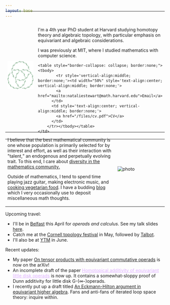```yaml
---
layout: base
---
```


<!-- <script type="text/javascript"
src="https://cdn.mathjax.org/mathjax/latest/MathJax.js?config=TeX-AMS-MML_HTMLorMML">
</script> -->

<table width="100%" cellspacing="0" cellpadding="0" style="border-collapse:collapse; border:none; margin-top: -1cm;">
    <tbody><tr style="border:none;">
    <td width = "35%" style="border:none;">
        <img style="display: block;" alt="photo" src="/files/steenrod squares.svg">
    </td>
    <td style="border:none;">
        <p style="margin-top: 1.25cm;">
            I'm a 4th year PhD student at Harvard studying homotopy theory and algebraic topology, with particular emphasis on equivariant and algebraic considerations.
        </p>
        <p>
            I was previously at MIT, where I studied mathematics with computer science.
        </p>
    
    <table style="border-collapse: collapse; border:none;"><tbody>
            <tr style='vertical-align:middle; border:none;'><td width="50%" style='text-align:center; vertical-align:middle; border:none;'>
            <a href="mailto:nataliestewart@math.harvard.edu">Email</a>
          </td>
          <td style='text-align:center; vertical-align:middle; border:none;'>
            <a href="/files/cv.pdf">CV</a>
          </td>
        </tr></tbody></table>
    </td>
</tr>
</tbody></table>

<table width="100%" cellspacing="0" cellpadding="0" style="border-collapse:collapse; border:none; margin-top: -1cm; margin-left: 0cm;">
    <tbody><tr style="border:none; margin-left: 0cm">
    <td width = "69%" style="border:none; margin-left: 0cm">
            <p>
                I believe that the best mathematical community is one whose population is primarily selected for by interest and effort, as well as their interaction with "talent," an endogenous and perpetually evolving trait.
                To this end, I care about <a href="dei.html">diversity in the mathematics community.</a>
            </p>
            <p>
                Outside of mathematics, I tend to spend time playing jazz guitar, making electronic music, and <a href="/cooking/">cooking vegetarian food</a>.
                I have a budding <a href="/blog/">blog</a> which I very occasionally use to deposit miscellaneous math thoughts. 
            </p>
    </td>
    <td style="border:none;">
        <img src="/files/Self portrait 3.png" alt="photo" style="margin-top:-.9cm">       
    </td>
</tr>
</tbody></table>

<p>
Upcoming travel:
<ul>	
<li>
I'll be in <a href="https://www.newton.ac.uk/event/ehtw02/">Belfast</a> this April for <i>operads and calculus</i>.
See my talk slides <a href="/files/dunn_handout.pdf">here</a>.
</li>
<li>
	Catch me at the <a href="https://e.math.cornell.edu/sites/topology/2025/index_2025.php">Cornell topology festival</a> in May, followed by <a href="https://sites.google.com/view/talbotworkshop/home">Talbot</a>.
</li>
<li>
	I'll also be at <a href="https://www.math-stockholm.se/en/kalender/konferens/ytm2025-1.1350169">YTM</a> in June.
</li>
</ul>
</p>

<p> 
Recent updates:
<ul>
<li>
		My paper <a href="https://arxiv.org/abs/2504.02143">On tensor products with equivariant commutative operads</a> is now on the arXiv!
	</li>
    <li>
        An incomplete draft of the paper <a style="color:#DEB0FF;" href="/files/dunn.pdf">Homotopical additivity of equivariant little disk operads</a> is now up.
        It contains a somewhat-sloppy proof of Dunn additivity for little disk G-(∞-)operads.
</li>
	<li>
		I recently put up a draft titled <a href="/files/eha_draft.pdf">An Eckmann-Hilton argument in equivariant higher algebra</a>.
		Fans and anti-fans of iterated loop space theory: inquire within. 
	</li>
</ul>
</p>

